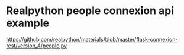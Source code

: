 # Realpython people connexion api example

<https://github.com/realpython/materials/blob/master/flask-connexion-rest/version_4/people.py>

